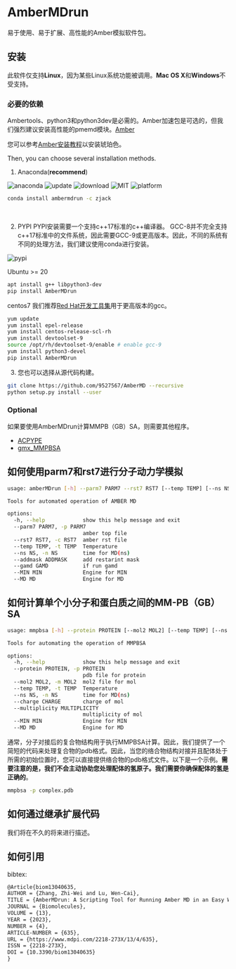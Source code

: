 # AmberMDrun 
易于使用、易于扩展、高性能的Amber模拟软件包。
## 安装
此软件仅支持**Linux**，因为某些Linux系统功能被调用。**Mac OS X**和**Windows**不受支持。
### 必要的依赖
Ambertools、python3和python3dev是必需的。Amber加速包是可选的，但我们强烈建议安装高性能的pmemd模块。[Amber](https://ambermd.org/)



您可以参考[Amber安装教程](https://ambermd.org/Installation.php)以安装琥珀色。

Then, you can choose several installation methods.

1. Anaconda(**recommend**)

![anaconda](https://anaconda.org/zjack/ambermdrun/badges/version.svg)
![update](https://anaconda.org/zjack/ambermdrun/badges/latest_release_date.svg)
![download](https://anaconda.org/zjack/ambermdrun/badges/downloads.svg)
![MIT](https://anaconda.org/zjack/ambermdrun/badges/license.svg)
![platform](https://anaconda.org/zjack/ambermdrun/badges/platforms.svg)

~~~bash
conda install ambermdrun -c zjack
~~~
<br>

2. PYPI
PYPI安装需要一个支持c++17标准的c++编译器。
GCC-8并不完全支持c++17标准中的文件系统，因此需要GCC-9或更高版本。因此，不同的系统有不同的处理方法，我们建议使用conda进行安装。

![pypi](https://img.shields.io/pypi/dm/ambermdrun?style=flat-square)

Ubuntu >= 20
~~~bash
apt install g++ libpython3-dev
pip install AmberMDrun
~~~
 centos7
我们推荐[Red Hat开发工具集](https://access.redhat.com/documentation/en-us/red_hat_developer_toolset/9)用于更高版本的gcc。
~~~bash
yum update
yum install epel-release
yum install centos-release-scl-rh
yum install devtoolset-9
source /opt/rh/devtoolset-9/enable # enable gcc-9
yum install python3-devel
pip install AmberMDrun
~~~
3. 您也可以选择从源代码构建。
~~~bash
git clone https://github.com/9527567/AmberMD --recursive
python setup.py install --user
~~~
### Optional
如果要使用AmberMDrun计算MMPB（GB）SA，则需要其他程序。

- [ACPYPE](https://github.com/alanwilter/acpype)
- [gmx_MMPBSA](https://github.com/Valdes-Tresanco-MS/gmx_MMPBSA)
## 如何使用parm7和rst7进行分子动力学模拟
~~~bash
usage: amberMDrun [-h] --parm7 PARM7 --rst7 RST7 [--temp TEMP] [--ns NS] [--addmask ADDMASK] [--gamd GAMD] [--MIN MIN] [--MD MD]

Tools for automated operation of AMBER MD

options:
  -h, --help            show this help message and exit
  --parm7 PARM7, -p PARM7
                        amber top file
  --rst7 RST7, -c RST7  amber rst file
  --temp TEMP, -t TEMP  Temperature
  --ns NS, -n NS        time for MD(ns)
  --addmask ADDMASK     add restarint mask
  --gamd GAMD           if run gamd
  --MIN MIN             Engine for MIN
  --MD MD               Engine for MD
~~~
## 如何计算单个小分子和蛋白质之间的MM-PB（GB）SA
~~~bash
usage: mmpbsa [-h] --protein PROTEIN [--mol2 MOL2] [--temp TEMP] [--ns NS] [--charge CHARGE] [--multiplicity MULTIPLICITY] [--MIN MIN] [--MD MD]

Tools for automating the operation of MMPBSA

options:
  -h, --help            show this help message and exit
  --protein PROTEIN, -p PROTEIN
                        pdb file for protein
  --mol2 MOL2, -m MOL2  mol2 file for mol
  --temp TEMP, -t TEMP  Temperature
  --ns NS, -n NS        time for MD(ns)
  --charge CHARGE       charge of mol
  --multiplicity MULTIPLICITY
                        multiplicity of mol
  --MIN MIN             Engine for MIN
  --MD MD               Engine for MD
~~~
通常，分子对接后的复合物结构用于执行MMPBSA计算。因此，我们提供了一个简短的代码来处理复合物的pdb格式。因此，当您的络合物结构对接并且配体处于所需的初始位置时，您可以直接提供络合物的pdb格式文件。以下是一个示例。**需要注意的是，我们不会主动协助您处理配体的氢原子。我们需要你确保配体的氢是正确的**。
~~~bash
mmpbsa -p complex.pdb
~~~
## 如何通过继承扩展代码
我们将在不久的将来进行描述。

## 如何引用
bibtex:
~~~tex
@Article{biom13040635,
AUTHOR = {Zhang, Zhi-Wei and Lu, Wen-Cai},
TITLE = {AmberMDrun: A Scripting Tool for Running Amber MD in an Easy Way},
JOURNAL = {Biomolecules},
VOLUME = {13},
YEAR = {2023},
NUMBER = {4},
ARTICLE-NUMBER = {635},
URL = {https://www.mdpi.com/2218-273X/13/4/635},
ISSN = {2218-273X},
DOI = {10.3390/biom13040635}
}
~~~